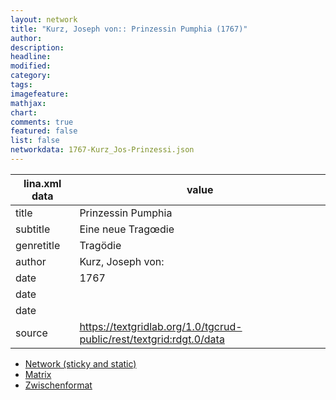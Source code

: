 ```yaml
---
layout: network
title: "Kurz, Joseph von:: Prinzessin Pumphia (1767)"
author:
description:
headline:
modified:
category:
tags:
imagefeature: 
mathjax: 
chart: 
comments: true
featured: false
list: false
networkdata: 1767-Kurz_Jos-Prinzessi.json
---
```

lina.xml data  | value
------------- | -------------
title|Prinzessin Pumphia
subtitle|Eine neue Tragœdie
genretitle|Tragödie
author|Kurz, Joseph von:
date|1767
date|
date|
source|https://textgridlab.org/1.0/tgcrud-public/rest/textgrid:rdgt.0/data


* [Network (sticky and static)](/network144)
* [Matrix](/matrix144)
* [Zwischenformat](/lina144 )
